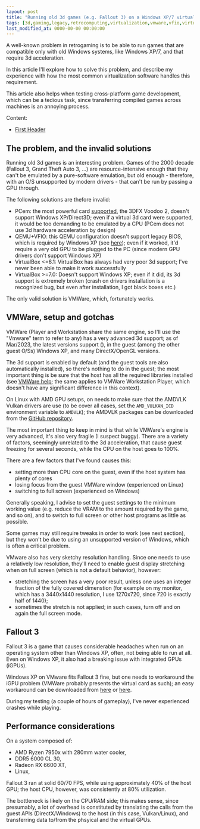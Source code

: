 ```yaml
---
layout: post
title: "Running old 3d games (e.g. Fallout 3) on a Windows XP/7 virtual machine"
tags: [3d,gaming,legacy,retrocomputing,virtualization,vmware,vfio,virtualbox,windows]
last_modified_at: 0000-00-00 00:00:00
---
```


A well-known problem in retrogaming is to be able to run games that are compatible only with old Windows systems, like Windows XP/7, and that require 3d acceleration.

In this article I'll explore how to solve this problem, and describe my experience with how the most common virtualization software handles this requirement.

This article also helps when testing cross-platform game development, which can be a tedious task, since transferring compiled games across machines is an annoying process.

Content:

- [First Header](#first-header)

## The problem, and the invalid solutions

Running old 3d games is an interesting problem. Games of the 2000 decade (Fallout 3, Grand Theft Auto 3, ...) are resource-intensive enough that they can't be emulated by a pure-software emulation, but old enough - therefore, with an O/S unsupported by modern drivers - that can't be run by passing a GPU through.

The following solutions are thefore invalid:

- PCem: the most powerful card [supported](https://pcem-emulator.co.uk/status.html), the 3DFX Voodoo 2, doesn't support Windows XP/Direct3D; even if a virtual 3d card were supported, it would be too demanding to be emulated by a CPU (PCem does not use 3d hardware acceleration by design)
- QEMU+VFIO: this QEMU configuration doesn't support legacy BIOS, which is required by Windows XP (see [here](https://www.reddit.com/r/VFIO/comments/u3cuup/is_it_possible_to_boot_a_vm_in_legacy_bios_mode)); even if it worked, it'd require a very old GPU to be plugged to the PC (since modern GPU drivers don't support Windows XP)
- VirtualBox <=6.1: VirtualBox has always had very poor 3d support; I've never been able to make it work successfully
- VirtualBox >=7.0: Doesn't support Windows XP; even if it did, its 3d support is extremely broken (crash on drivers installation is a recognized bug, but even after installation, I got black boxes etc.)

The only valid solution is VMWare, which, fortunately works.

## VMWare, setup and gotchas

VMWare (Player and Workstation share the same engine, so I'll use the "Vmware" term to refer to any) has a very advanced 3d support; as of Mar/2023, the latest versions support (), in the guest (among the other guest O/Ss) Windows XP, and many DirectX/OpenGL versions.

The 3d support is enabled by default (and the guest tools are also automatically installed), so there's nothing to do in the guest; the most important thing is be sure that the host has all the required libraries installed (see [VMWare help](https://docs.vmware.com/en/VMware-Workstation-Pro/17/com.vmware.ws.using.doc/GUID-EA588485-718A-4FD8-81F5-B6E1F04C5788.html); the same applies to VMWare Workstation Player, which doesn't have any significant difference in this context).

On Linux with AMD GPU setups, on needs to make sure that the AMDVLK Vulkan drivers are use (to be cover all cases, set the `AMD_VULKAN_ICD` environment variable to `AMDVLK`); the AMDVLK packages can be downloaded from the [GitHub repository](https://github.com/GPUOpen-Drivers/AMDVLK/releases).

The most important thing to keep in mind is that while VMWare's engine is very advanced, it's also very fragile (I suspect buggy). There are a variety of factors, seemingly unrelated to the 3d acceleration, that cause guest freezing for several seconds, while the CPU on the host goes to 100%.

There are a few factors that I've found causes this:

- setting more than CPU core on the guest, even if the host system has plenty of cores
- losing focus from the guest VMWare window (experienced on Linux)
- switching to full screen (experienced on Windows)

Generally speaking, I advise to set the guest settings to the minimum working value (e.g. reduce the VRAM to the amount required by the game, and so on), and to switch to full screen or other host programs as little as possible.

Some games may still require tweaks in order to work (see next section), but they won't be due to using an unsupported version of Windows, which is often a critical problem.

VMware also has very sketchy resolution handling. Since one needs to use a relatively low resolution, they'll need to enable guest display stretching when on full screen (which is not a default behavior), however:

- stretching the screen has a very poor result, unless one uses an integer fraction of the fully covered dimenstion (for example on my monitor, which has a 3440x1440 resolution, I use 1270x720, since 720 is exactly half of 1440);
- sometimes the stretch is not applied; in such cases, turn off and on again the full screen mode.

## Fallout 3

Fallout 3 is a game that causes considerable headaches when run on an operating system other than Windows XP, often, not being able to run at all. Even on Windows XP, it also had a breaking issue with integrated GPUs (iGPUs).

Windows XP on VMware fits Fallout 3 fine, but one needs to workaround the iGPU problem (VMWare probably presents the virtual card as such); an easy workaround can be downloaded from [here](https://www.nexusmods.com/fallout3/mods/20371) or [here](https://www.mediafire.com/file/idum0obp1zkfwu9/Win_7_and_8_patch-20371-1-0.iso).

During my testing (a couple of hours of gameplay), I've never experienced crashes while playing.

## Performance considerations

On a system composed of:

- AMD Ryzen 7950x with 280mm water cooler,
- DDR5 6000 CL 30,
- Radeon RX 6600 XT,
- Linux,

Fallout 3 ran at solid 60/70 FPS, while using approximately 40% of the host GPU; the host CPU, however, was consistently at 80% utilization.

The bottleneck is likely on the CPU/RAM side; this makes sense, since presumably, a lot of overhead is constituted by translating the calls from the guest APIs (DirectX/Windows) to the host (in this case, Vulkan/Linux), and transferring data to/from the phsyical and the virtual GPUs.
